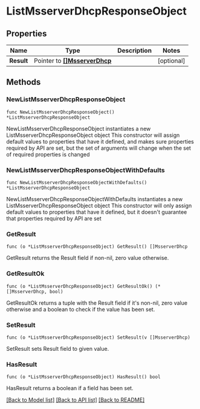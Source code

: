 # ListMsserverDhcpResponseObject

## Properties

Name | Type | Description | Notes
------------ | ------------- | ------------- | -------------
**Result** | Pointer to [**[]MsserverDhcp**](MsserverDhcp.md) |  | [optional] 

## Methods

### NewListMsserverDhcpResponseObject

`func NewListMsserverDhcpResponseObject() *ListMsserverDhcpResponseObject`

NewListMsserverDhcpResponseObject instantiates a new ListMsserverDhcpResponseObject object
This constructor will assign default values to properties that have it defined,
and makes sure properties required by API are set, but the set of arguments
will change when the set of required properties is changed

### NewListMsserverDhcpResponseObjectWithDefaults

`func NewListMsserverDhcpResponseObjectWithDefaults() *ListMsserverDhcpResponseObject`

NewListMsserverDhcpResponseObjectWithDefaults instantiates a new ListMsserverDhcpResponseObject object
This constructor will only assign default values to properties that have it defined,
but it doesn't guarantee that properties required by API are set

### GetResult

`func (o *ListMsserverDhcpResponseObject) GetResult() []MsserverDhcp`

GetResult returns the Result field if non-nil, zero value otherwise.

### GetResultOk

`func (o *ListMsserverDhcpResponseObject) GetResultOk() (*[]MsserverDhcp, bool)`

GetResultOk returns a tuple with the Result field if it's non-nil, zero value otherwise
and a boolean to check if the value has been set.

### SetResult

`func (o *ListMsserverDhcpResponseObject) SetResult(v []MsserverDhcp)`

SetResult sets Result field to given value.

### HasResult

`func (o *ListMsserverDhcpResponseObject) HasResult() bool`

HasResult returns a boolean if a field has been set.


[[Back to Model list]](../README.md#documentation-for-models) [[Back to API list]](../README.md#documentation-for-api-endpoints) [[Back to README]](../README.md)



